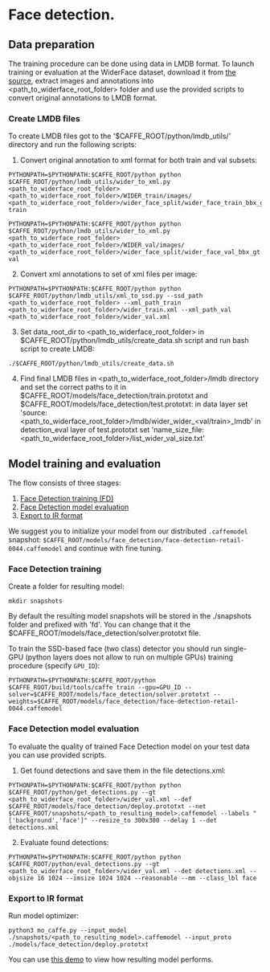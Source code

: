 # Face detection.

## Data preparation

The training procedure can be done using data in LMDB format. To launch training or evaluation at the WiderFace dataset, download it from [the source](http://mmlab.ie.cuhk.edu.hk/projects/WIDERFace/), extract images and annotations into <path_to_widerface_root_folder> folder and use the provided scripts to convert original annotations to LMDB format.

### Create LMDB files

To create LMDB files got to the '$CAFFE_ROOT/python/lmdb_utils/' directory and run the following scripts:
 1. Convert original annotation to xml format for both train and val subsets:
```
PYTHONPATH=$PYTHONPATH:$CAFFE_ROOT/python python $CAFFE_ROOT/python/lmdb_utils/wider_to_xml.py <path_to_widerface_root_folder> <path_to_widerface_root_folder>/WIDER_train/images/ <path_to_widerface_root_folder>/wider_face_split/wider_face_train_bbx_gt.txt train
 ```
```
PYTHONPATH=$PYTHONPATH:$CAFFE_ROOT/python python $CAFFE_ROOT/python/lmdb_utils/wider_to_xml.py <path_to_widerface_root_folder> <path_to_widerface_root_folder>/WIDER_val/images/ <path_to_widerface_root_folder>/wider_face_split/wider_face_val_bbx_gt.txt val
 ```
 2. Convert xml annotations to set of xml files per image:
```
PYTHONPATH=$PYTHONPATH:$CAFFE_ROOT/python python $CAFFE_ROOT/python/lmdb_utils/xml_to_ssd.py --ssd_path <path_to_widerface_root_folder> --xml_path_train <path_to_widerface_root_folder>/wider_train.xml --xml_path_val <path_to_widerface_root_folder>/wider_val.xml
 ```
 3. Set data_root_dir to <path_to_widerface_root_folder> in $CAFFE_ROOT/python/lmdb_utils/create_data.sh script and run bash script to create LMDB:
```
./$CAFFE_ROOT/python/lmdb_utils/create_data.sh
 ```
 4. Find final LMDB files in <path_to_widerface_root_folder>/lmdb directory and set the correct paths to it in $CAFFE_ROOT/models/face_detection/train.prototxt and $CAFFE_ROOT/models/face_detection/test.prototxt:
    in data layer set 'source: <path_to_widerface_root_folder>/lmdb/wider_wider_<val/train>_lmdb'
    in detection_eval layer of test.prototxt set 'name_size_file: <path_to_widerface_root_folder>/list_wider_val_size.txt'

###

## Model training and evaluation
The flow consists of three stages:

 1. [Face Detection training (FD)](#face-detection-training)
 2. [Face Detection model evaluation](#face-detection-model-evaluation)
 3. [Export to IR format](#export-to-ir-format)

We suggest you to initialize your model from our distributed  `.caffemodel` snapshot:  `$CAFFE_ROOT/models/face_detection/face-detection-retail-0044.caffemodel` and continue with fine tuning.

### Face Detection training
Create a folder for resulting model:
```
mkdir snapshots
 ```
By default the resulting model snapshots will be stored in the ./snapshots folder and prefixed with 'fd'. You can change that it the $CAFFE_ROOT/models/face_detection/solver.prototxt file.

To train the SSD-based face (two class) detector you should run single-GPU (python layers does not allow to run on multiple GPUs) training procedure (specify `GPU_ID`):
```
PYTHONPATH=$PYTHONPATH:$CAFFE_ROOT/python $CAFFE_ROOT/build/tools/caffe train --gpu=GPU_ID --solver=$CAFFE_ROOT/models/face_detection/solver.prototxt --weights=$CAFFE_ROOT/models/face_detection/face-detection-retail-0044.caffemodel
 ```

### Face Detection model evaluation
To evaluate the quality of trained Face Detection model on your test data you can use provided scripts. 
 1. Get found detections and save them in the file detections.xml:
```
PYTHONPATH=$PYTHONPATH:$CAFFE_ROOT/python python $CAFFE_ROOT/python/get_detections.py --gt <path_to_widerface_root_folder>/wider_val.xml --def $CAFFE_ROOT/models/face_detection/deploy.prototxt --net $CAFFE_ROOT/snapshots/<path_to_resulting_model>.caffemodel --labels "['background','face']" --resize_to 300x300 --delay 1 --det detections.xml
 ```
 2. Evaluate found detections:
```
PYTHONPATH=$PYTHONPATH:$CAFFE_ROOT/python python $CAFFE_ROOT/python/eval_detections.py --gt <path_to_widerface_root_folder>/wider_val.xml --det detections.xml --objsize 16 1024 --imsize 1024 1024 --reasonable --mm --class_lbl face
 ```

### Export to IR format

 Run model optimizer:
```
python3 mo_caffe.py --input_model ./snapshots/<path_to_resulting_model>.caffemodel --input_proto ./models/face_detection/deploy.prototxt
 ```
You can use [this demo](https://github.com/opencv/open_model_zoo/tree/master/demos/interactive_face_detection_demo) to view how resulting model performs.


